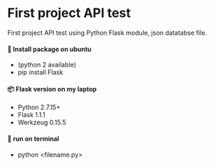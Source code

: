 # First project API test
First project API test using Python Flask module, json datatabse file.

#### :wrench: Install package on ubuntu
- (python 2 available)
- pip install Flask

#### :package: Flask version on my laptop
- Python 2.7.15+
- Flask 1.1.1
- Werkzeug 0.15.5

#### :speech_balloon: run on terminal
- python <filename.py>
